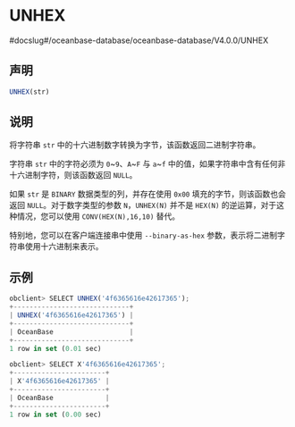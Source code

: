 UNHEX 
==========================
#docslug#/oceanbase-database/oceanbase-database/V4.0.0/UNHEX


声明 
-----------------------

```javascript
UNHEX(str)
```



说明 
-----------------------

将字符串 `str` 中的十六进制数字转换为字节，该函数返回二进制字符串。

字符串 `str` 中的字符必须为 `0`\~`9`、`A`\~`F` 与 `a`\~`f` 中的值，如果字符串中含有任何非十六进制字符，则该函数返回 `NULL`。

如果 `str` 是 `BINARY` 数据类型的列，并存在使用 `0x00` 填充的字节，则该函数也会返回 `NULL`。对于数字类型的参数 `N`，`UNHEX(N)` 并不是 `HEX(N)` 的逆运算，对于这种情况，您可以使用 `CONV(HEX(N),16,10)` 替代。

特别地，您可以在客户端连接串中使用 `--binary-as-hex` 参数，表示将二进制字符串使用十六进制来表示。

示例 
-----------------------

```javascript
obclient> SELECT UNHEX('4f6365616e42617365');
+-----------------------------+
| UNHEX('4f6365616e42617365') |
+-----------------------------+
| OceanBase                   |
+-----------------------------+
1 row in set (0.01 sec)

obclient> SELECT X'4f6365616e42617365';
+-----------------------+
| X'4f6365616e42617365' |
+-----------------------+
| OceanBase             |
+-----------------------+
1 row in set (0.00 sec)
```


